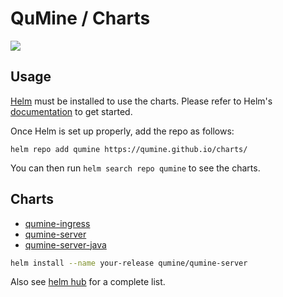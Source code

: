 # QuMine / Charts

[![](https://github.com/qumine/charts/workflows/Release%20Charts/badge.svg?branch=master)](https://github.com/qumine/charts/actions)

## Usage

[Helm](https://helm.sh) must be installed to use the charts.
Please refer to Helm's [documentation](https://helm.sh/docs/) to get started.

Once Helm is set up properly, add the repo as follows:

```console
helm repo add qumine https://qumine.github.io/charts/
```

You can then run `helm search repo qumine` to see the charts.

## Charts

* [qumine-ingress](https://github.com/qumine/charts/tree/master/charts/qumine-ingress)
* [qumine-server](https://github.com/qumine/charts/tree/master/charts/qumine-server)
* [qumine-server-java](https://github.com/qumine/charts/tree/master/charts/qumine-server-java)

```bash
helm install --name your-release qumine/qumine-server
```

Also see [helm hub](https://hub.helm.sh/charts/qumine) for a complete list.